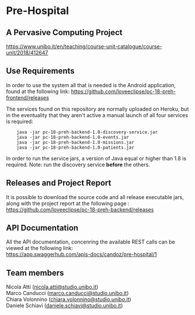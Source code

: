 # Pre-Hospital
## A Pervasive Computing Project

https://www.unibo.it/en/teaching/course-unit-catalogue/course-unit/2018/412647

## Use Requirements

In order to use the system all that is needed is the Android application, found at the following link:
https://github.com/loveeclipse/pc-18-preh-frontend/releases

The services found on this repository are normally uploaded on Heroku, but in the eventuality that they aren't active a manual launch of all four services is required:

```
	java -jar pc-18-preh-backend-1.0-discovery-service.jar
	java -jar pc-18-preh-backend-1.0-events.jar
	java -jar pc-18-preh-backend-1.0-missions.jar
  	java -jar pc-18-preh-backend-1.0-patients.jar
```

In order to run the service jars, a version of Java equal or higher than 1.8 is required.
Note: run the discovery service **before** the others.

## Releases and Project Report
It is possible to download the source code and all release executable jars, along with the project report at the following page :
https://github.com/loveeclipse/pc-18-preh-backend/releases  

## API Documentation
All the API documentation, concenring the available REST calls can be viewed at the following link:   
https://app.swaggerhub.com/apis-docs/candoz/pre-hospital/1


## Team members
Nicola Atti (nicola.atti@studio.unibo.it)              
Marco Canducci (marco.canducci@studio.unibo.it)       
Chiara Volonnino (chiara.volonnino@studio.unibo.it)       
Daniele Schiavi (daniele.schiavi@studio.unibo.it)         
